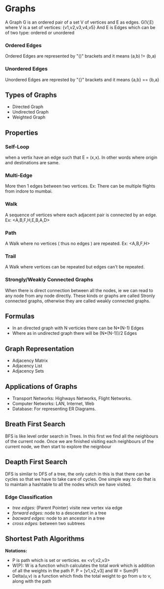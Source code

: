 # Graphs
A Graph G is an ordered pair of a set V of vertices and E as edges.
G(V,E)
where V is a set of vertices: {v1,v2,v3,v4,v5}
And E is Edges which can be of two type: ordered or unordered

### Ordered Edges
Ordered Edges are represented by "()" brackets and it means (a,b) != (b,a)
### Unordered Edges
Unordered Edges are represted by "{}" brackets and it means {a,b} == {b,a}

## Types of Graphs
* Directed Graph
* Undirected Graph
* Weighted Graph

## Properties

### Self-Loop
when a vertix have an edge such that E = (x,x). In other words where origin and destinations are same.
### Multi-Edge
More then 1 edges between two vertices. Ex: There can be multiple flights from indore to mumbai.
### Walk
A sequence of vertices where each adjacent pair is connected by an edge. Ex: <A,B,F,H,E,B,A,D> 
### Path
A Walk where no vertices ( thus no edges ) are repeated. Ex: <A,B,F,H>
### Trail
A Walk where vertices can be repeated but edges can't be repeated.

### Strongly/Weakly Connected Graphs
When there is direct connection between all the nodes, ie we can read to any node from any node directly. These kinds or graphs are called Stronly connected graphs, otherwise they are called weakly connected graphs.


## Formulas
* In an directed graph with N verticies there can be N*(N-1) Edges
* Where as in undirected graph there will be (N*(N-1))/2 Edges


## Graph Representation
* Adjacency Matrix
* Adjacency List
* Adjacency Sets

## Applications of Graphs
* Transport Networks: Highways Networks, Flight Networks.
* Computer Networks: LAN, Internet, Web 
* Database: For representing ER Diagrams.


## Breath First Search
BFS is like level order search in Trees. In this first we find all the neighbours of the current node. Once we are finished visiting each neighbours of the current node, we then start to explore the neignbour

## Deapth First Search 
DFS is similar to DFS of a tree, the only catch in this is that there can be cycles so that we have to take care of cycles. One simple way to do that is to maintain a hashtable to all the nodes which we have visited.

### Edge Classification
* *tree edges:* (Parent Pointer) visite new vertex via edge
* *forward edges:* node to a descendant in a tree
* *bacward edges:* node to an ancestor in a tree
* *cross edges:*  between two subtrees

## Shortest Path Algorithms
__Notations:__
* P is path which is set or verticies. ex <v1,v2,v3>
* W(P): W is a function which calculates the total *work* which is addition of all the weights in the path P. P = [v1,v2,v3] and W = Sum(P)
* Delta(u,v) is a function which finds the total weight to go from u to v, along with the path
